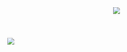 <!DOCTYPE html>
<html>
<header>
<img src="https://capsule-render.vercel.app/api?type=waving&color=auto&height=200&section=header&text=Hello%20Everyone&fontSize=60" />
</header>
<body>
  <img src="https://giphy.com/gifs/cat-hello-hey-VOPK1BqsMEJRS.gif"/>
</body>
</html>
<!--
**sarvesh-pathak/sarvesh-pathak** is a ✨ _special_ ✨ repository because its `README.md` (this file) appears on your GitHub profile.

Here are some ideas to get you started:

- 🔭 I’m currently working on ...
- 🌱 I’m currently learning ...
- 👯 I’m looking to collaborate on ...
- 🤔 I’m looking for help with ...
- 💬 Ask me about ...
- 📫 How to reach me: ...
- 😄 Pronouns: ...
- ⚡ Fun fact: ...
-->
